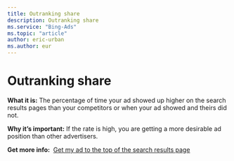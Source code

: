 ```yaml
---
title: Outranking share
description: Outranking share
ms.service: "Bing-Ads"
ms.topic: "article"
author: eric-urban
ms.author: eur
---
```


# Outranking share

**What it is:** The percentage of time your ad showed up higher on the search results pages than your competitors or when your ad showed and theirs did not.

**Why it’s important:** If the rate is high, you are getting a more desirable ad position than other advertisers.

**Get more info:**    &nbsp;[Get my ad to the top of the search results page](../hlp_BA_CONC_ImproveAdPosition.md)


